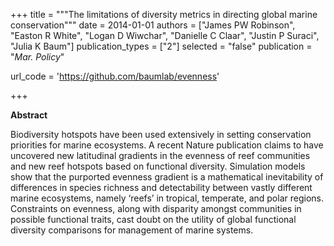 +++
title = """The limitations of diversity metrics in directing global marine
conservation"""
date = 2014-01-01
authors = ["James PW Robinson", "Easton R White", "Logan D Wiwchar", "Danielle C Claar", "Justin P Suraci", "Julia K Baum"]
publication_types = ["2"]
selected = "false"
publication = "*Mar. Policy*"

url_code = 'https://github.com/baumlab/evenness'

+++

**Abstract**

Biodiversity hotspots have been used extensively in setting conservation priorities for marine ecosystems. A recent Nature publication claims to have uncovered new latitudinal gradients in the evenness of reef communities and new reef hotspots based on functional diversity. Simulation models show that the purported evenness gradient is a mathematical inevitability of differences in species richness and detectability between vastly different marine ecosystems, namely ‘reefs’ in tropical, temperate, and polar regions. Constraints on evenness, along with disparity amongst communities in possible functional traits, cast doubt on the utility of global functional diversity comparisons for management of marine systems.